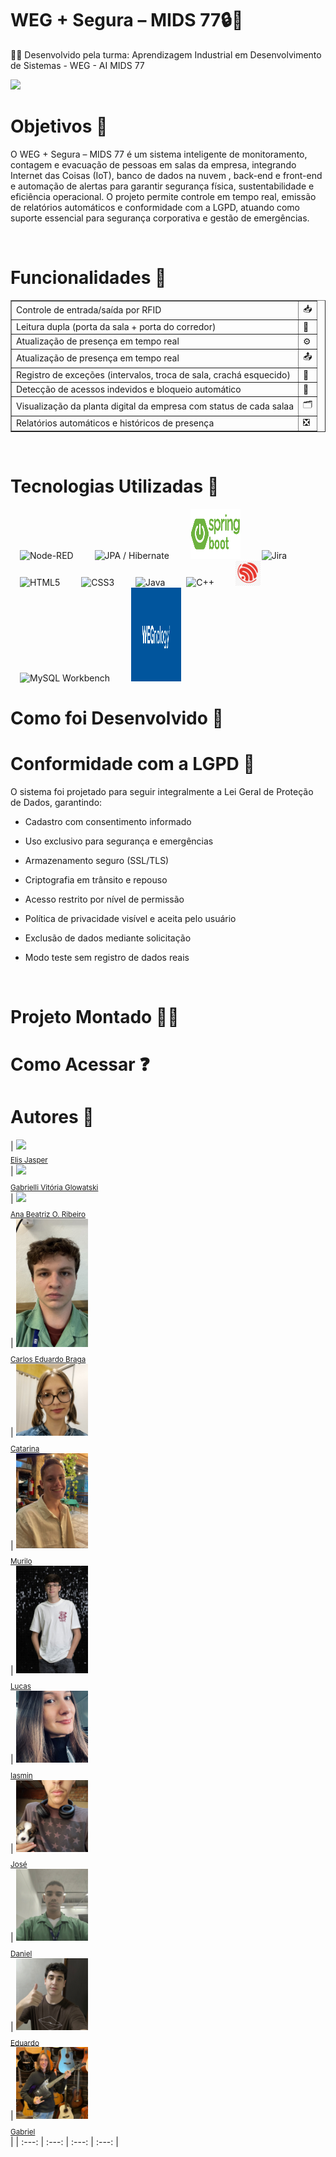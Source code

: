 # WEG + Segura – MIDS 77🔒🌱

👩‍💻 Desenvolvido pela turma: Aprendizagem Industrial em Desenvolvimento de Sistemas - WEG - AI MIDS 77

<p align="left">
<img loading="lazy" src="http://img.shields.io/static/v1?label=STATUS&message=EM-DESENVOLVIMENTO&color=GREEN&style=for-the-badge"/>
</p>

# Objetivos 📝

O WEG + Segura – MIDS 77 é um sistema inteligente de monitoramento, contagem e evacuação de pessoas em salas da empresa, integrando Internet das Coisas (IoT), banco de dados na nuvem , back-end e front-end e automação de alertas para garantir segurança física, sustentabilidade e eficiência operacional.
O projeto permite controle em tempo real, emissão de relatórios automáticos e conformidade com a LGPD, atuando como suporte essencial para segurança corporativa e gestão de emergências.

<br>

# Funcionalidades 🔨


<table border="1" cellpadding="10" cellspacing="0">
    <tbody>
                <tr>
            <td>Controle de entrada/saída por RFID</td>
            <td>📥</td>
        </tr>
        <tr>
            <td>Leitura dupla (porta da sala + porta do corredor)</td>
            <td>🔎</td>
        </tr>
        <tr>
            <td>Atualização de presença em tempo real</td>
            <td>⚙️</td>
        </tr>
        <tr>
            <td>Atualização de presença em tempo real</td>
            <td>📤</td>
        </tr>
        <tr>
            <td>Registro de exceções (intervalos, troca de sala, crachá esquecido)</td>
            <td>📖</td>
        </tr>
        <tr>
            <td>Detecção de acessos indevidos e bloqueio automático</td>
            <td>📌</td>
        </tr>
        <tr>
            <td>Visualização da planta digital da empresa com status de cada salaa</td>
            <td>🗂️</td>
        </tr>
        <tr>
            <td>Relatórios automáticos e históricos de presença</td>
            <td>❎</td>
        </tr>
    </tbody>
</table>

<br>




# Tecnologias Utilizadas 👾

<p align="left">
    <img alt="Node-RED" src="https://cdn.jsdelivr.net/gh/devicons/devicon@latest/icons/nodered/nodered-original.svg" width="40" height="40" hspace="15" />
    <img alt="JPA / Hibernate" src="https://cdn.jsdelivr.net/gh/devicons/devicon/icons/hibernate/hibernate-original.svg" width="40" height="40" hspace="15" />
    <img alt="Spring Boot" src="assets/README/springboot.png" width="80" height="80" hspace="15" />
    <img alt="Jira" src="https://cdn.jsdelivr.net/gh/devicons/devicon/icons/jira/jira-original.svg" width="40" height="40" hspace="15" />
    <img alt="HTML5" src="https://cdn.jsdelivr.net/gh/devicons/devicon/icons/html5/html5-original.svg" width="40" height="40" hspace="15" />
    <img alt="CSS3" src="https://cdn.jsdelivr.net/gh/devicons/devicon/icons/css3/css3-original.svg" width="40" height="40" hspace="15" />
    <img alt="Java" src="https://cdn.jsdelivr.net/gh/devicons/devicon/icons/java/java-original.svg" width="40" height="40" hspace="15" />
    <img alt="C++" src="https://cdn.jsdelivr.net/gh/devicons/devicon/icons/cplusplus/cplusplus-original.svg" width="40" height="40" hspace="15" />
    <img alt="ESP32" src="assets/README/esp32.png" width="40" height="40" hspace="15" />
    <img alt="MySQL Workbench" src="https://cdn.jsdelivr.net/gh/devicons/devicon/icons/mysql/mysql-original.svg" width="40" height="40" hspace="15" />
    <img alt="WEGnology" src="assets/README/wegnology.jpg" width="80" height="150" hspace="15" />
</p>

# Como foi Desenvolvido 🤔





# Conformidade com a LGPD 🔐

O sistema foi projetado para seguir integralmente a Lei Geral de Proteção de Dados, garantindo:



- Cadastro com consentimento informado

- Uso exclusivo para segurança e emergências

- Armazenamento seguro (SSL/TLS)

- Criptografia em trânsito e repouso

- Acesso restrito por nível de permissão

- Política de privacidade visível e aceita pelo usuário

- Exclusão de dados mediante solicitação
  
- Modo teste sem registro de dados reais

  <br>


# Projeto Montado 🧑‍💻



# Como Acessar ❓


# Autores 👤

| <img loading="lazy" src="https://github.com/user-attachments/assets/c9277e3f-f8d7-4bdc-b351-fd665145d635" width="115"><br><sub><a href="https://github.com/Liiiiisssz">Elis Jasper</a><br><span style="color:#8A2BE2"></span></sub> | <img loading="lazy" src="https://github.com/user-attachments/assets/f1da660f-f2a2-40bd-a466-bad4d5351e6d" width="115"><br><sub><a href="https://github.com/Viihh-77">Gabrielli Vitória Glowatski</a><br><span style="color:#00BFFF"></span></sub> | <img loading="lazy" src="https://github.com/user-attachments/assets/9a812c36-e6c9-4009-a76b-20749d0a0a47" width="115"><br><sub><a href="https://github.com/Ana18022008">Ana Beatriz O. Ribeiro</a><br><span style="color:#32CD32"></span></sub> | <img loading="lazy" src="assets/README/CarlosEduardo.jpeg" width="115"><br><sub><a href="https://github.com">Carlos Eduardo Braga</a><br><span style="color:#32CD32"></span></sub> | <img loading="lazy" src="assets/README/catarina.jpg" width="115"><br><sub><a href="https://github.com/Catarina0830">Catarina</a><br><span style="color:#COLOR"></span></sub> | <img loading="lazy" src="assets/README/murilo.jpg" width="115"><br><sub><a href="https://github.com/Murilo2901">Murilo</a><br><span style="color:#COLOR"></span></sub> | <img loading="lazy" src="assets/README/lucas.jpg" width="115"><br><sub><a href="https://github.com/lucasschlei">Lucas</a><br><span style="color:#COLOR"></span></sub> | <img loading="lazy" src="assets/README/Yasmin.jpg" width="115"><br><sub><a href="https://github.com/min07775">Iasmin</a><br><span style="color:#COLOR"></span></sub> | <img loading="lazy" src="assets/README/jose.jpg" width="115"><br><sub><a href="https://github.com/Jose7764">José</a><br><span style="color:#COLOR"></span></sub> | <img loading="lazy" src="assets/README/daniel.jpg" width="115"><br><sub><a href="https://github.com/danielSismer">Daniel</a><br><span style="color:#COLOR"></span></sub> | <img loading="lazy" src="assets/README/eduardo.jpg" width="115"><br><sub><a href="https://github.com/EduardoDias1902">Eduardo</a><br><span style="color:#COLOR"></span></sub> | <img loading="lazy" src="assets/README/fagundes.jpg" width="115"><br><sub><a href="https://github.com/gabrielEFagundes">Gabriel</a><br><span style="color:#COLOR"></span></sub> |
| :---: | :---: | :---: | :---: |

 


